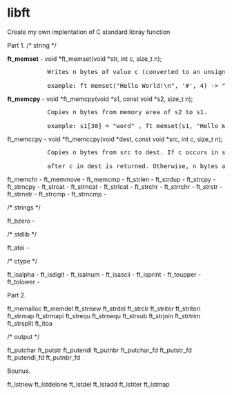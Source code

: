 # libft
Create my own implentation of C standard libray function

Part 1.
/* string */

**ft_memset** -  void        *ft_memset(void *str, int c, size_t n);<br>
<pre>           Writes n bytes of value c (converted to an unsigned char) to the string b.<br>
           example: ft_memset("Hello World!\n", '#', 4) -> "####o World!\n"</pre>
            
**ft_memcpy** - void	*ft_memcpy(void *s1, const void *s2, size_t n);<br>
<pre>           Copies n bytes from memory area of s2 to s1.<br>
           example: s1[30] = "word" , ft_memset(s1, "Hello World!\n", 13) -> "Hello World!\n"</pre>
            
ft_memccpy -    void     *ft_memccpy(void *dest, const void *src, int c, size_t n);<br>
<pre>           Copies n bytes from src to dest. If c occurs in src, copy stops and a pint to the byte<br>
           after c in dest is returned. Otherwise, n bytes are copied and null pointer is returned.</pre>
ft_memchr  -
ft_memmove -
ft_memcmp  -
ft_strlen  -
ft_strdup  -
ft_strcpy  -
ft_strncpy -
ft_strcat  -
ft_strncat -
ft_strlcat -
ft_strchr  -
ft_strrchr -
ft_strstr  -
ft_strnstr -
ft_strcmp  -
ft_strncmp -

/* strings */

ft_bzero   -

/* stdlib */

ft_atoi    -

/* ctype */

ft_isalpha -
ft_isdigit -
ft_isalnum -
ft_isascii -
ft_isprint -
ft_toupper -
ft_tolower -

Part 2.

ft_memalloc
ft_memdel
ft_strnew
ft_strdel
ft_strclr
ft_striter
ft_striteri
ft_strmap
ft_strmapi
ft_strequ
ft_strnequ
ft_strsub
ft_strjoin
ft_strtrim
ft_strsplit
ft_itoa

/* output */

ft_putchar
ft_putstr
ft_putendl
ft_putnbr
ft_putchar_fd
ft_putstr_fd
ft_putendl_fd
ft_putnbr_fd

Bounus.

ft_lstnew
ft_lstdelone
ft_lstdel
ft_lstadd
ft_lstiter
ft_lstmap
